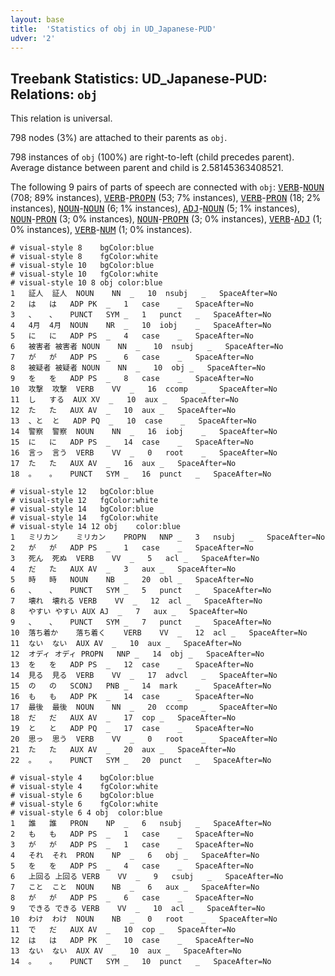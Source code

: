 ```yaml
---
layout: base
title:  'Statistics of obj in UD_Japanese-PUD'
udver: '2'
---
```


## Treebank Statistics: UD_Japanese-PUD: Relations: `obj`

This relation is universal.

798 nodes (3%) are attached to their parents as `obj`.

798 instances of `obj` (100%) are right-to-left (child precedes parent).
Average distance between parent and child is 2.58145363408521.

The following 9 pairs of parts of speech are connected with `obj`: <tt><a href="ja_pud-pos-VERB.html">VERB</a></tt>-<tt><a href="ja_pud-pos-NOUN.html">NOUN</a></tt> (708; 89% instances), <tt><a href="ja_pud-pos-VERB.html">VERB</a></tt>-<tt><a href="ja_pud-pos-PROPN.html">PROPN</a></tt> (53; 7% instances), <tt><a href="ja_pud-pos-VERB.html">VERB</a></tt>-<tt><a href="ja_pud-pos-PRON.html">PRON</a></tt> (18; 2% instances), <tt><a href="ja_pud-pos-NOUN.html">NOUN</a></tt>-<tt><a href="ja_pud-pos-NOUN.html">NOUN</a></tt> (6; 1% instances), <tt><a href="ja_pud-pos-ADJ.html">ADJ</a></tt>-<tt><a href="ja_pud-pos-NOUN.html">NOUN</a></tt> (5; 1% instances), <tt><a href="ja_pud-pos-NOUN.html">NOUN</a></tt>-<tt><a href="ja_pud-pos-PRON.html">PRON</a></tt> (3; 0% instances), <tt><a href="ja_pud-pos-NOUN.html">NOUN</a></tt>-<tt><a href="ja_pud-pos-PROPN.html">PROPN</a></tt> (3; 0% instances), <tt><a href="ja_pud-pos-VERB.html">VERB</a></tt>-<tt><a href="ja_pud-pos-ADJ.html">ADJ</a></tt> (1; 0% instances), <tt><a href="ja_pud-pos-VERB.html">VERB</a></tt>-<tt><a href="ja_pud-pos-NUM.html">NUM</a></tt> (1; 0% instances).


~~~ conllu
# visual-style 8	bgColor:blue
# visual-style 8	fgColor:white
# visual-style 10	bgColor:blue
# visual-style 10	fgColor:white
# visual-style 10 8 obj	color:blue
1	証人	証人	NOUN	NN	_	10	nsubj	_	SpaceAfter=No
2	は	は	ADP	PK	_	1	case	_	SpaceAfter=No
3	、	、	PUNCT	SYM	_	1	punct	_	SpaceAfter=No
4	4月	4月	NOUN	NR	_	10	iobj	_	SpaceAfter=No
5	に	に	ADP	PS	_	4	case	_	SpaceAfter=No
6	被害者	被害者	NOUN	NN	_	10	nsubj	_	SpaceAfter=No
7	が	が	ADP	PS	_	6	case	_	SpaceAfter=No
8	被疑者	被疑者	NOUN	NN	_	10	obj	_	SpaceAfter=No
9	を	を	ADP	PS	_	8	case	_	SpaceAfter=No
10	攻撃	攻撃	VERB	VV	_	16	ccomp	_	SpaceAfter=No
11	し	する	AUX	XV	_	10	aux	_	SpaceAfter=No
12	た	た	AUX	AV	_	10	aux	_	SpaceAfter=No
13	、と	と	ADP	PQ	_	10	case	_	SpaceAfter=No
14	警察	警察	NOUN	NN	_	16	iobj	_	SpaceAfter=No
15	に	に	ADP	PS	_	14	case	_	SpaceAfter=No
16	言っ	言う	VERB	VV	_	0	root	_	SpaceAfter=No
17	た	た	AUX	AV	_	16	aux	_	SpaceAfter=No
18	。	。	PUNCT	SYM	_	16	punct	_	SpaceAfter=No

~~~


~~~ conllu
# visual-style 12	bgColor:blue
# visual-style 12	fgColor:white
# visual-style 14	bgColor:blue
# visual-style 14	fgColor:white
# visual-style 14 12 obj	color:blue
1	ミリカン	ミリカン	PROPN	NNP	_	3	nsubj	_	SpaceAfter=No
2	が	が	ADP	PS	_	1	case	_	SpaceAfter=No
3	死ん	死ぬ	VERB	VV	_	5	acl	_	SpaceAfter=No
4	だ	た	AUX	AV	_	3	aux	_	SpaceAfter=No
5	時	時	NOUN	NB	_	20	obl	_	SpaceAfter=No
6	、	、	PUNCT	SYM	_	5	punct	_	SpaceAfter=No
7	壊れ	壊れる	VERB	VV	_	12	acl	_	SpaceAfter=No
8	やすい	やすい	AUX	AJ	_	7	aux	_	SpaceAfter=No
9	、	、	PUNCT	SYM	_	7	punct	_	SpaceAfter=No
10	落ち着か	落ち着く	VERB	VV	_	12	acl	_	SpaceAfter=No
11	ない	ない	AUX	AV	_	10	aux	_	SpaceAfter=No
12	オディ	オディ	PROPN	NNP	_	14	obj	_	SpaceAfter=No
13	を	を	ADP	PS	_	12	case	_	SpaceAfter=No
14	見る	見る	VERB	VV	_	17	advcl	_	SpaceAfter=No
15	の	の	SCONJ	PNB	_	14	mark	_	SpaceAfter=No
16	も	も	ADP	PK	_	14	case	_	SpaceAfter=No
17	最後	最後	NOUN	NN	_	20	ccomp	_	SpaceAfter=No
18	だ	だ	AUX	AV	_	17	cop	_	SpaceAfter=No
19	と	と	ADP	PQ	_	17	case	_	SpaceAfter=No
20	思っ	思う	VERB	VV	_	0	root	_	SpaceAfter=No
21	た	た	AUX	AV	_	20	aux	_	SpaceAfter=No
22	。	。	PUNCT	SYM	_	20	punct	_	SpaceAfter=No

~~~


~~~ conllu
# visual-style 4	bgColor:blue
# visual-style 4	fgColor:white
# visual-style 6	bgColor:blue
# visual-style 6	fgColor:white
# visual-style 6 4 obj	color:blue
1	誰	誰	PRON	NP	_	6	nsubj	_	SpaceAfter=No
2	も	も	ADP	PS	_	1	case	_	SpaceAfter=No
3	が	が	ADP	PS	_	1	case	_	SpaceAfter=No
4	それ	それ	PRON	NP	_	6	obj	_	SpaceAfter=No
5	を	を	ADP	PS	_	4	case	_	SpaceAfter=No
6	上回る	上回る	VERB	VV	_	9	csubj	_	SpaceAfter=No
7	こと	こと	NOUN	NB	_	6	aux	_	SpaceAfter=No
8	が	が	ADP	PS	_	6	case	_	SpaceAfter=No
9	できる	できる	VERB	VV	_	10	acl	_	SpaceAfter=No
10	わけ	わけ	NOUN	NB	_	0	root	_	SpaceAfter=No
11	で	だ	AUX	AV	_	10	cop	_	SpaceAfter=No
12	は	は	ADP	PK	_	10	case	_	SpaceAfter=No
13	ない	ない	AUX	AV	_	10	aux	_	SpaceAfter=No
14	。	。	PUNCT	SYM	_	10	punct	_	SpaceAfter=No

~~~


